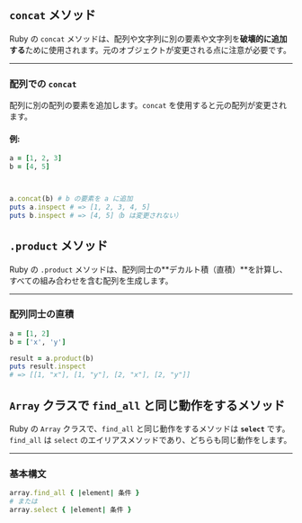 ## `concat` メソッド

Ruby の `concat` メソッドは、配列や文字列に別の要素や文字列を**破壊的に追加する**ために使用されます。元のオブジェクトが変更される点に注意が必要です。

---

### 配列での `concat`

配列に別の配列の要素を追加します。`concat` を使用すると元の配列が変更されます。

#### 例:
```ruby
a = [1, 2, 3]
b = [4, 5]



a.concat(b) # b の要素を a に追加
puts a.inspect # => [1, 2, 3, 4, 5]
puts b.inspect # => [4, 5]（b は変更されない）
```
## `.product` メソッド

Ruby の `.product` メソッドは、配列同士の**デカルト積（直積）**を計算し、すべての組み合わせを含む配列を生成します。

---

### 配列同士の直積
```ruby
a = [1, 2]
b = ['x', 'y']

result = a.product(b)
puts result.inspect
# => [[1, "x"], [1, "y"], [2, "x"], [2, "y"]]

```

## `Array` クラスで `find_all` と同じ動作をするメソッド

Ruby の `Array` クラスで、`find_all` と同じ動作をするメソッドは **`select`** です。`find_all` は `select` のエイリアスメソッドであり、どちらも同じ動作をします。

---

### 基本構文

```ruby
array.find_all { |element| 条件 }
# または
array.select { |element| 条件 }

